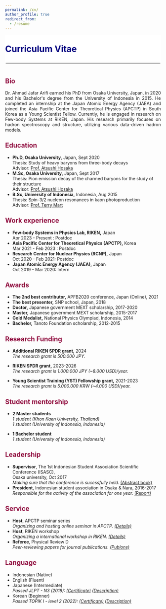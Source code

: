 ```yaml
---
permalink: /cv/
author_profile: true
redirect_from:
  - /resume
---
```

  
<div style="display: flex; align-items: center; background-color: white; position: sticky; top: 0px; padding: 10px 0px; box-shadow: 0 4px 2px -2px gray; z-index: 1; height: 70px;"> 
  <h1 style="color:#000080; margin: 0;">Curriculum Vitae</h1> 
</div>

  
<p style="margin-bottom:1.2cm;"></p>

<h2 style="color:#900C3F"> Bio </h2>  

<p align="justify"> 
Dr. Ahmad Jafar Arifi earned his PhD from Osaka University, Japan, in 2020 and his Bachelor's degree from the University of Indonesia in 2015. He completed an internship at the Japan Atomic Energy Agency (JAEA) and joined the Asia Pacific Center for Theoretical Physics (APCTP) in South Korea as a Young Scientist Fellow. Currently, he is engaged in research on Few-body Systems at RIKEN, Japan. His research primarily focuses on hadron spectroscopy and structure, utilizing various data-driven hadron models.
</p>

<h2 style="color:#900C3F"> Education </h2>

* <b>Ph.D, Osaka University,</b> Japan, Sept 2020\
  Thesis: Study of heavy baryons from three-body decays\
  Advisor: <a href="https://inspirehep.net/authors/1005542?ui-citation-summary=true">Prof. Atsushi Hosaka</a>
* <b>M.Sc, Osaka University,</b> Japan, Sept 2017\
  Thesis: Pion emission decay of the charmed baryons for the study of their structure\
  Advisor: <a href="https://inspirehep.net/authors/1005542?ui-citation-summary=true">Prof. Atsushi Hosaka</a>
* <b>B.Sc, University of Indonesia,</b> Indonesia, Aug 2015\
  Thesis: Spin-3/2 nucleon resonances in kaon photoproduction\
  Advisor: <a href="https://inspirehep.net/authors/998691">Prof. Terry Mart</a>

<h2 style="color:#900C3F"> Work experience </h2>

* <b>Few-body Systems in Physics Lab, RIKEN,</b> Japan\
  Apr 2023 - Present  : Postdoc
* <b>Asia Pacific Center for Theoretical Physics (APCTP),</b> Korea\
  Mar 2021 - Feb 2023 : Postdoc
* <b>Research Center for Nuclear Physics (RCNP),</b> Japan\
  Oct 2020 - Feb 2021: Postdoc
* <b>Japan Atomic Energy Agency (JAEA),</b> Japan\
  Oct 2019 - Mar 2020: Intern

<h2 style="color:#900C3F"> Awards </h2>

* <b>The 2nd best contributor,</b> APFB2020 conference, Japan (Online), 2021
* <b>The best presenter,</b> SNP school, Japan, 2018
* <b>Doctor,</b> Japanese government MEXT scholarship, 2017-2020
* <b>Master,</b> Japanese government MEXT scholarship, 2015-2017
* <b>Gold Medalist,</b> National Physics Olympiad, Indonesia, 2014
* <b>Bachelor,</b> Tanoto Foundation scholarship, 2012-2015


<h2 style="color:#900C3F"> Research Funding </h2>

* <b> Additional RIKEN SPDR grant,</b> 2024\
  <i> The research grant is 500.000 JPY. </i>
  
* <b> RIKEN SPDR grant,</b> 2023-2026\
  <i> The research grant is 1.000.000 JPY (~8.000 USD)/year. </i>

* <b> Young Scientist Training (YST) Fellowship grant,</b> 2021-2023\
  <i> The research grant is 5.000.000 KRW (~4.000 USD)/year. </i>


<h2 style="color:#900C3F"> Student mentorship </h2>

* <b> 2 Master students</b> <br>
  <i> 1 student (Khon Kaen University, Thailand)</i> <br>
  <i> 1 student (University of Indonesia, Indonesia)</i> 

* <b> 1 Bachelor student</b> <br>
  <i> 1 student (University of Indonesia, Indonesia)</i> 

  
<h2 style="color:#900C3F"> Leadership </h2>

* <b>Supervisor</b>, The 1st Indonesian Student Association Scientific Conference (ISASC), \
  Osaka university, Oct 2017\
  <i> Making sure that the conference is sucessfully held. </i> <a href="/files/ISASC.pdf">(Abstract book)</a> 
* <b> President</b>, Indonesian student association in Osaka & Nara, 2016-2017\
  <i> Responsible for the activity of the association for one year. </i> <a href="/files/LPJ_PPION17.pdf">(Report)</a> 

<h2 style="color:#900C3F"> Service </h2>

* <b>Host</b>, APCTP seminar series\
  <i> Organizing and hosting online seminar in APCTP. <a href="https://ajarifi.github.io/activity/">(Details)</a> </i>
* <b>Host</b>, RIKEN workshop\
  <i> Organizing a international workshop in RIKEN. <a href="https://ajarifi.github.io/activity/">(Details)</a> </i>
* <b>Referee</b>, Physical Review D\
  <i> Peer-reviewing papers for journal publications. <a href="https://publons.com/researcher/3472237/ahmad-jafar-arifi/">(Publons)</a> </i>

<h2 style="color:#900C3F"> Language </h2>

* Indonesian (Native)
* English (Fluent)
* Japanese (Intermediate)\
  <i> Passed JLPT - N3 (2018): <a href="/files/Jlpt3.png">(Certificate)</a> <a href="https://www.jlpt.jp/e/about/levelsummary.html"> (Description)</a> </i>
* Korean (Beginner)\
  <i> Passed TOPIK I - level 2 (2022): <a href="/files/Topik.png">(Certificate)</a> <a href="https://en.wikipedia.org/wiki/Test_of_Proficiency_in_Korean"> (Description)</a> </i>
